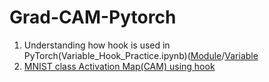# Grad-CAM-Pytorch

1. Understanding how hook is used in PyTorch(Variable_Hook_Practice.ipynb)([Module](https://github.com/GunhoChoi/Grad-CAM-Pytorch/blob/master/Module_Hook_Practice.ipynb)/[Variable](https://github.com/GunhoChoi/Grad-CAM-Pytorch/blob/master/)
2. [MNIST class Activation Map(CAM) using hook](https://github.com/GunhoChoi/Grad-CAM-Pytorch/blob/master/CAM_MNIST.ipynb)
